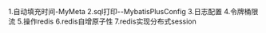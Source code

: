 1.自动填充时间-MyMeta
2.sql打印--MybatisPlusConfig
3.日志配置
4.令牌桶限流
5.操作redis
6.redis自增原子性
7.redis实现分布式session